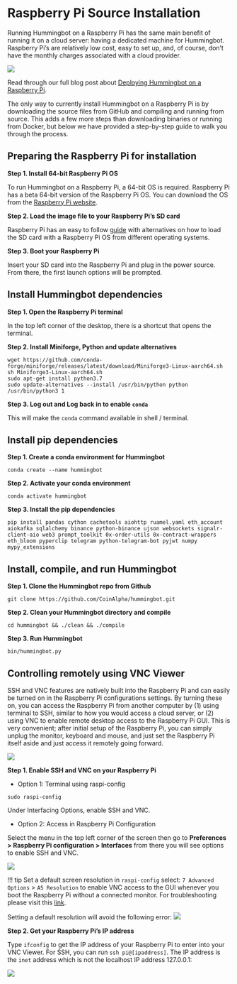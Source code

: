# Raspberry Pi Source Installation

Running Hummingbot on a Raspberry Pi has the same main benefit of running it on a cloud server: having a dedicated machine for Hummingbot.  Raspberry Pi’s are relatively low cost, easy to set up, and, of course, don’t have the monthly charges associated with a cloud provider.

![](/assets/img/rpi-hummingbot.jpg)

Read through our full blog post about [Deploying Hummingbot on a Raspberry Pi](https://hummingbot.io/blog/2020-07-deploying-hummingbot-on-a-raspberry-pi/).

The only way to currently install Hummingbot on a Raspberry Pi is by downloading the source files from GitHub and compiling and running from source. This adds a few more steps than downloading binaries or running from Docker, but below we have provided a step-by-step guide to walk you through the process.


## Preparing the Raspberry Pi for installation

**Step 1. Install 64-bit Raspberry Pi OS**

To run Hummingbot on a Raspberry Pi, a 64-bit OS is required. Raspberry Pi has a beta 64-bit version of the Raspberry Pi OS. You can download the OS from the [Raspberry Pi website](https://www.raspberrypi.org/forums/viewtopic.php?f=117&t=275370).

**Step 2. Load the image file to your Raspberry Pi’s SD card**

Raspberry Pi has an easy to follow [guide](https://www.raspberrypi.org/documentation/installation/installing-images/) with alternatives on how to load the SD card with a Raspberry Pi OS from different operating systems.

**Step 3. Boot your Raspberry Pi**

Insert your SD card into the Raspberry Pi and plug in the power source. From there, the first launch options will be prompted.


## Install Hummingbot dependencies

**Step 1. Open the Raspberry Pi terminal**

In the top left corner of the desktop, there is a shortcut that opens the terminal.
 
**Step 2.  Install Miniforge, Python and update alternatives**

```
wget https://github.com/conda-forge/miniforge/releases/latest/download/Miniforge3-Linux-aarch64.sh
sh Miniforge3-Linux-aarch64.sh
sudo apt-get install python3.7
sudo update-alternatives --install /usr/bin/python python /usr/bin/python3 1
```

**Step 3. Log out and Log back in to enable `conda`**

This will make the `conda` command available in shell / terminal.


## Install pip dependencies

**Step 1. Create a conda environment for Hummingbot**

```
conda create --name hummingbot
```

**Step 2. Activate your conda environment**

```
conda activate hummingbot
```

**Step 3. Install the pip dependencies**

```
pip install pandas cython cachetools aiohttp ruamel.yaml eth_account aiokafka sqlalchemy binance python-binance ujson websockets signalr-client-aio web3 prompt_toolkit 0x-order-utils 0x-contract-wrappers eth_bloom pyperclip telegram python-telegram-bot pyjwt numpy mypy_extensions
```

## Install, compile, and run Hummingbot

**Step 1. Clone the Hummingbot repo from Github**

```
git clone https://github.com/CoinAlpha/hummingbot.git
```
 
**Step 2. Clean your Hummingbot directory and compile**

```
cd hummingbot && ./clean && ./compile
```

**Step 3. Run Hummingbot**

```
bin/hummingbot.py
```

## Controlling remotely using VNC Viewer

SSH and VNC features are natively built into the Raspberry Pi and can easily be turned on in the Raspberry Pi configurations settings. By turning these on, you can access the Raspberry Pi from another computer by (1) using terminal to SSH, similar to how you would access a cloud server, or (2) using VNC to enable remote desktop access to the Raspberry Pi GUI. This is very convenient; after initial setup of the Raspberry Pi, you can simply unplug the monitor, keyboard and mouse, and just set the Raspberry Pi itself aside and just access it remotely going forward.

![](/assets/img/rpi-ssh.jpg)

**Step 1. Enable SSH and VNC on your Raspberry Pi**

- Option 1: Terminal using raspi-config

```
sudo raspi-config
```

Under Interfacing Options, enable SSH and VNC.

- Option 2: Access in Raspberry Pi Configuration

Select the menu in the top left corner of the screen then go to **Preferences > Raspberry Pi configuration > Interfaces** from there you will see options to enable SSH and VNC.

![](/assets/img/rpi-config.jpg)

!!! tip
    Set a default screen resolution in `raspi-config` select: `7 Advanced Options` > `A5 Resolution` to enable VNC access to the GUI whenever you boot the Raspberry Pi without a connected monitor. For troubleshooting please visit this [link](https://www.raspberrypi.org/forums/viewtopic.php?t=216737).

Setting a default resolution will avoid the following error: ![](/assets/img/rasp-no-monitor.png)

**Step 2. Get your Raspberry Pi’s IP address**

Type `ifconfig` to get the IP address of your Raspberry Pi to enter into your VNC Viewer. For SSH, you can run `ssh pi@[ipaddress]`. The IP address is the `inet` address which is not the localhost IP address 127.0.0.1:

![](/assets/img/rpi-private-address.jpg)



